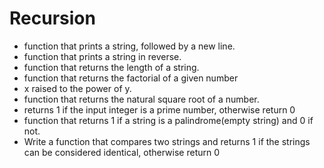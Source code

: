 # Recursion
* function that prints a string, followed by a new line.
* function that prints a string in reverse.
*  function that returns the length of a string.
* function that returns the factorial of a given number
* x raised to the power of y.
* function that returns the natural square root of a number.
* returns 1 if the input integer is a prime number, otherwise return 0
* function that returns 1 if a string is a palindrome(empty string) and 0 if not.
* Write a function that compares two strings and returns 1 if the strings can be considered identical, otherwise return 0
